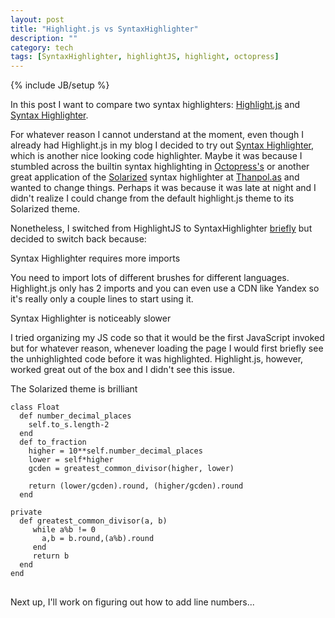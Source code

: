 ```yaml
---
layout: post
title: "Highlight.js vs SyntaxHighlighter"
description: ""
category: tech
tags: [SyntaxHighlighter, highlightJS, highlight, octopress]
---
```

{% include JB/setup %}

In this post I want to compare two syntax highlighters: <a href="http://softwaremaniacs.org/soft/highlight/en/" target="_blank">Highlight.js</a> and  <a href="http://alexgorbatchev.com/SyntaxHighlighter/" target="_blank">Syntax Highlighter</a>.

For whatever reason I cannot understand at the moment, even though I already had Highlight.js in
my blog I decided to try out <a href="http://alexgorbatchev.com/SyntaxHighlighter/" target="_blank">Syntax Highlighter</a>,
which is another nice looking code highlighter. Maybe it was because I stumbled across
the builtin syntax highlighting in <a href="http://octopress.org/docs/blogging/code/" target="_blank">Octopress's</a> 
or another great application of the <a href="http://ethanschoonover.com/solarized" target="_blank">Solarized</a> syntax highlighter at <a href="http://thanpol.as/jekyll/jekyll-code-highlight-and-line-numbers-problem-solved/" target="_blank">Thanpol.as</a> and wanted to change things. Perhaps it was because it was late at night and I didn't realize I could change from
the default highlight.js theme to its Solarized theme.

Nonetheless, I switched from HighlightJS to SyntaxHighlighter <a href="http://design3.minh.io/tech/2013/05/13/maven3-on-ubuntu-1304/" target="_blank">briefly</a> but decided to switch back because:

<div class="spotlight">Syntax Highlighter requires more imports</div>

You need to import lots of different brushes for different languages. Highlight.js only has 2 imports and you can even use a CDN like Yandex so it's really only 
a couple lines to start using it.


<div class="mSpotlight">Syntax Highlighter is noticeably slower</div>

I tried organizing my JS code so that
it would be the first JavaScript invoked but for whatever reason, whenever
loading the page I would first briefly see the unhighlighted code before it
was highlighted. Highlight.js, however, worked great out of the box and I
didn't see this issue.


<div class="mSpotlight">The Solarized theme is brilliant</div>

<pre>
<code class="ruby">class Float
  def number_decimal_places
    self.to_s.length-2
  end
  def to_fraction
    higher = 10**self.number_decimal_places
    lower = self*higher
    gcden = greatest_common_divisor(higher, lower)

    return (lower/gcden).round, (higher/gcden).round
  end

private
  def greatest_common_divisor(a, b)
     while a%b != 0
       a,b = b.round,(a%b).round
     end
     return b
  end
end
</code>
</pre>

Next up, I'll work on figuring out how to add line numbers...
